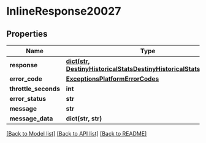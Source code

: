 # InlineResponse20027

## Properties
Name | Type | Description | Notes
------------ | ------------- | ------------- | -------------
**response** | [**dict(str, DestinyHistoricalStatsDestinyHistoricalStatsByPeriod)**](DestinyHistoricalStatsDestinyHistoricalStatsByPeriod.md) |  | [optional] 
**error_code** | [**ExceptionsPlatformErrorCodes**](ExceptionsPlatformErrorCodes.md) |  | [optional] 
**throttle_seconds** | **int** |  | [optional] 
**error_status** | **str** |  | [optional] 
**message** | **str** |  | [optional] 
**message_data** | **dict(str, str)** |  | [optional] 

[[Back to Model list]](../README.md#documentation-for-models) [[Back to API list]](../README.md#documentation-for-api-endpoints) [[Back to README]](../README.md)


